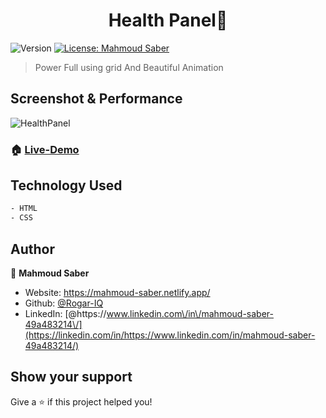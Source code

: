 <h1 align="center">Health Panel👋</h1>
<p>
  <img alt="Version" src="https://img.shields.io/badge/version-1.0.1-blue.svg?cacheSeconds=2592000" />
  <a href="#" target="_blank">
    <img alt="License: Mahmoud Saber" src="https://img.shields.io/badge/License-Mahmoud Saber-yellow.svg" />
  </a>
</p>

> Power Full using grid And Beautiful Animation

## Screenshot & Performance

![HealthPanel](https://user-images.githubusercontent.com/67934444/153712583-aad8f875-2b57-48cc-8fb5-c7b2deca0761.png)

### 🏠 [Live-Demo](https://health-panel-105.netlify.app/)

## Technology Used

```sh
- HTML
- CSS
```

## Author

👤 **Mahmoud Saber**

- Website: https://mahmoud-saber.netlify.app/
- Github: [@Rogar-IQ](https://github.com/Rogar-IQ)
- LinkedIn: [@https:\/\/www.linkedin.com\/in\/mahmoud-saber-49a483214\/](https://linkedin.com/in/https://www.linkedin.com/in/mahmoud-saber-49a483214/)

## Show your support

Give a ⭐️ if this project helped you!



